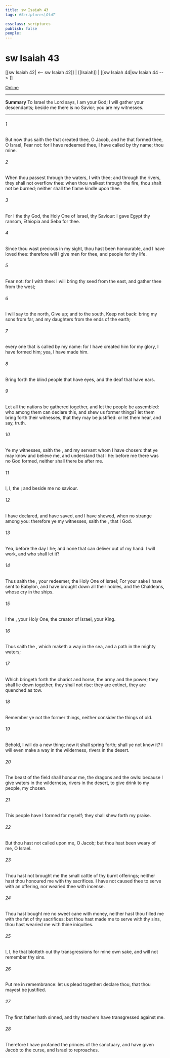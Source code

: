 ```yaml
---
title: sw Isaiah 43
tags: #Scriptures\OldT

cssclass: scriptures
publish: false
people:
---
```


# sw Isaiah 43
[[sw Isaiah 42| <-- sw Isaiah 42]] | [[Isaiah]] | [[sw Isaiah 44|sw Isaiah 44 --> ]]

[Online](https://churchofjesuschrist.org/study/scriptures/ot/isa/43?lang=eng)

---
__Summary__
To Israel the Lord says, I am your God; I will gather your descendants; beside me there is no Savior; you are my witnesses.

---
###### 1 
But now thus saith the  that created thee, O Jacob, and he that formed thee, O Israel, Fear not: for I have redeemed thee, I have called  by thy name; thou  mine.

###### 2 
When thou passest through the waters, I  with thee; and through the rivers, they shall not overflow thee: when thou walkest through the fire, thou shalt not be burned; neither shall the flame kindle upon thee.

###### 3 
For I  the  thy God, the Holy One of Israel, thy Saviour: I gave Egypt  thy ransom, Ethiopia and Seba for thee.

###### 4 
Since thou wast precious in my sight, thou hast been honourable, and I have loved thee: therefore will I give men for thee, and people for thy life.

###### 5 
Fear not: for I  with thee: I will bring thy seed from the east, and gather thee from the west;

###### 6 
I will say to the north, Give up; and to the south, Keep not back: bring my sons from far, and my daughters from the ends of the earth;

###### 7 
 every one that is called by my name: for I have created him for my glory, I have formed him; yea, I have made him.

###### 8 
Bring forth the blind people that have eyes, and the deaf that have ears.

###### 9 
Let all the nations be gathered together, and let the people be assembled: who among them can declare this, and shew us former things? let them bring forth their witnesses, that they may be justified: or let them hear, and say,  truth.

###### 10 
Ye  my witnesses, saith the , and my servant whom I have chosen: that ye may know and believe me, and understand that I  he: before me there was no God formed, neither shall there be after me.

###### 11 
I,  I,  the ; and beside me  no saviour.

###### 12 
I have declared, and have saved, and I have shewed, when  no strange  among you: therefore ye  my witnesses, saith the , that I  God.

###### 13 
Yea, before the day  I  he; and  none that can deliver out of my hand: I will work, and who shall let it?

###### 14 
Thus saith the , your redeemer, the Holy One of Israel; For your sake I have sent to Babylon, and have brought down all their nobles, and the Chaldeans, whose cry  in the ships.

###### 15 
I  the , your Holy One, the creator of Israel, your King.

###### 16 
Thus saith the , which maketh a way in the sea, and a path in the mighty waters;

###### 17 
Which bringeth forth the chariot and horse, the army and the power; they shall lie down together, they shall not rise: they are extinct, they are quenched as tow.

###### 18 
Remember ye not the former things, neither consider the things of old.

###### 19 
Behold, I will do a new thing; now it shall spring forth; shall ye not know it? I will even make a way in the wilderness,  rivers in the desert.

###### 20 
The beast of the field shall honour me, the dragons and the owls: because I give waters in the wilderness,  rivers in the desert, to give drink to my people, my chosen.

###### 21 
This people have I formed for myself; they shall shew forth my praise.

###### 22 
But thou hast not called upon me, O Jacob; but thou hast been weary of me, O Israel.

###### 23 
Thou hast not brought me the small cattle of thy burnt offerings; neither hast thou honoured me with thy sacrifices. I have not caused thee to serve with an offering, nor wearied thee with incense.

###### 24 
Thou hast bought me no sweet cane with money, neither hast thou filled me with the fat of thy sacrifices: but thou hast made me to serve with thy sins, thou hast wearied me with thine iniquities.

###### 25 
I,  I,  he that blotteth out thy transgressions for mine own sake, and will not remember thy sins.

###### 26 
Put me in remembrance: let us plead together: declare thou, that thou mayest be justified.

###### 27 
Thy first father hath sinned, and thy teachers have transgressed against me.

###### 28 
Therefore I have profaned the princes of the sanctuary, and have given Jacob to the curse, and Israel to reproaches.

